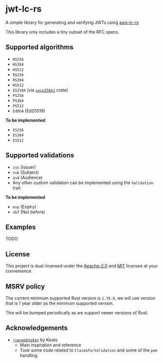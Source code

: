 # jwt-lc-rs

A simple library for generating and verifying JWTs using [aws-lc-rs](https://github.com/aws/aws-lc-rs)

This library only includes a tiny subset of the RFC specs.

## Supported algorithms
- `HS256`
- `HS384`
- `HS512`
- `RS256`
- `RS384`
- `RS512`
- `ES256K` (via [`secp256k1`](https://crates.io/crates/secp256k1) crate)
- `PS256`
- `PS384`
- `PS512`
- `EdDSA` (Ed25519)

**To be implemented**:
- `ES256`
- `ES384`
- `ES512`

## Supported validations
- `iss` (Issuer)
- `sub` (Subject)
- `aud` (Audience)
- Any other custom validation can be implemented using the `Validation` trait

**To be implemented**
- `exp` (Expiry)
- `nbf` (Not before)

## Examples

TODO

## License

This project is dual-licensed under the [Apache-2.0](LICENSE-APACHE) and [MIT](LICENSE-MIT) licenses at your convenience.

## MSRV policy

The current minimum supported Rust version is `1.76.0`, we will use version that is 1 year older as the minimum supported version.

This will be bumped periodically as we support newer versions of Rust.

## Acknowledgements
- [`jsonwebtoken`](https://github.com/Keats/jsonwebtoken) by Keats
  - Main inspiration and reference
  - Took some code related to `ClaimsForValidation` and some of the `pem` handling.
